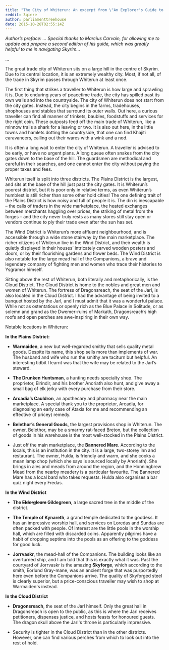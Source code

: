 ```yaml
---
title: "The City of Whiterun: An excerpt from \"An Explorer's Guide to Skyrim (2nd ed.)\""
reddit: 3qiere
author: parliamenttreehouse
date: 2015-10-28T02:55:14Z
---
```


*Author’s preface: … Special thanks to Marcius Carvain, for allowing me to update and prepare a second edition of his guide, which was greatly helpful to me in navigating Skyrim…*


...


The great trade city of Whiterun sits on a large hill in the centre of Skyrim. Due to its central location, it is an extremely wealthy city. Most, if not all, of the trade in Skyrim passes through Whiterun at least once.


The first thing that strikes a traveller to Whiterun is how large and sprawling it is. Due to enduring years of peacetime trade, the city has spilled past its own walls and into the countryside. The city of Whiterun does not start from the city gates. Instead, the city begins in the farms, tradehouses, shophouses and stables that surround its outer walls. Out here, a curious traveller can find all manner of trinkets, baubles, foodstuffs and services for the right coin. These outposts feed off the main trade of Whiterun, like a minnow trails a shark for a leaving or two. It is also out here, in the little towns and hamlets dotting the countryside, that one can find Khajiti caravaneers, calling out their wares with a wink and a nod.


It is often a long wait to enter the city of Whiterun. A traveller is advised to be early, or have no urgent plans. A long queue often snakes from the city gates down to the base of the hill. The guardsmen are methodical and careful in their searches, and one cannot enter the city without paying the proper taxes and fees.


Whiterun itself is split into three districts. The Plains District is the largest, and sits at the base of the hill just past the city gates. It is Whiterun’s poorest district, but it is poor only in relative terms, as even Whiterun’s humblest is still richer than some other hold cities! The one defining trait of the Plains District is how noisy and full of people it is. The din is inescapable – the calls of traders in the wide marketplace, the heated exchanges between merchants haggling over prices, the striking of metal from the forges – and the city never truly rests as many stores still stay open or vendors continue to ply their trade even after the sun has set.


The Wind District is Whiterun’s more affluent neighbourhood, and is accessible through a wide stone stairway by the main marketplace. The richer citizens of Whiterun live in the Wind District, and their wealth is quietly displayed in their houses’ intricately carved wooden posters and doors, or by their flourishing gardens and flower beds. The Wind District is also notable for the large mead hall of the Companions, a brave and legendary company of fighting men and women who trace their histories to Ysgramor himself.


Sitting above the rest of Whiterun, both literally and metaphorically, is the Cloud District. The Cloud District is home to the nobles and great men and women of Whiterun. The fortress of Dragonsreach, the seat of the Jarl, is also located in the Cloud District. I had the advantage of being invited to a banquet hosted by the Jarl, and I must admit that it was a wonderful palace. While not as ostentatious or openly rich as the Blue Palace in Solitude, or as solemn and grand as the Dwemer-ruins of Markath, Dragonsreach’s high roofs and open perches are awe-inspiring in their own way.



Notable locations in Whiterun:


**In the Plains District:**


* **Warmaiden**, a new but well-regarded smithy that sells quality metal goods. Despite its name, this shop sells more than implements of war. The husband and wife who run the smithy are taciturn but helpful. An interesting tidbit I learnt was that the wife may be related to the Jarl’s steward.


* **The Drunken Huntsman**, a hunting needs specialty shop. The proprietor, Elrindir, and his brother Anoriath also hunt, and give away a small bag of elk jerky with every purchase from their store.  


* **Arcadia’s Cauldron**, an apothecary and pharmacy near the main marketplace. A special thank you to the proprietor, Arcadia, for diagnosing an early case of Ataxia for me and recommending an effective (if pricey) remedy.


* **Belethor’s General Goods**, the largest provisions shop in Whiterun. The owner, Belethor, may be a smarmy rat-faced Breton, but the collection of goods in his warehouse is the most well-stocked in the Plains District.


* Just off the main marketplace, the **Bannered Mare**. According to the locals, this is an institution in the city. It is a large, two-storey inn and restaurant. The owner, Hulda, is friendly and warm, and she cooks a mean lamp chop (which she says is sourced locally by Anoriath). She brings in ales and meads from around the region, and the Honningbrew Mead from the nearby meadery is a particular favourite. The Bannered Mare has a local bard who takes requests. Hulda also organises a bar quiz night every Fredas.

**In the Wind District**


* **The ~~Eldergleam~~ Gildegreen**, a large sacred tree in the middle of the district. 


* **The Temple of Kynareth**, a grand temple dedicated to the goddess. It has an impressive worship hall, and services on Loredas and Sundas are often packed with people. Of interest are the little pools in the worship hall, which are filled with discarded coins. Apparently pilgrims have a habit of dropping septims into the pools as an offering to the goddess for good luck.


* **Jorrvaskr**, the mead-hall of the Companions. The building looks like an overturned ship, and I am told that this is exactly what it was. Past the courtyard of Jorrvaskr is the amazing **Skyforge**, which according to the smith, Eorlund Gray-mane, was an ancient forge that was purportedly here even before the Companions arrive. The quality of Skyforged steel is clearly superior, but a price-conscious traveller may wish to shop at Warmaiden's instead. 


**In the Cloud District**

* **Dragonsreach**, the seat of the Jarl himself. Only the great hall in Dragonsreach is open to the public, as this is where the Jarl receives petitioners, dispenses justice, and hosts feasts for honoured guests. The dragon skull above the Jarl's throne is particularly impressive.


* Security is tighter in the Cloud District than in the other districts. However, one can find various perches from which to look out into the rest of hold. 



